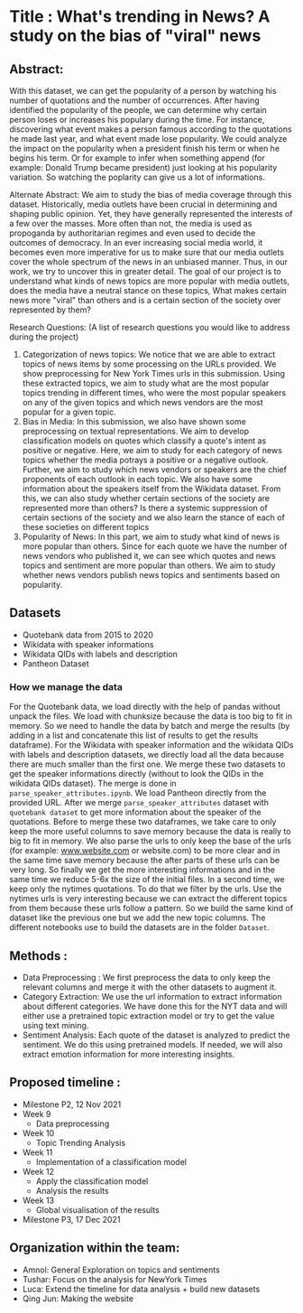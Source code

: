 # Title : What's trending in News? A study on the bias of "viral" news

## Abstract:
With this dataset, we can get the popularity of a person by watching his number of quotations and the number of occurrences. After having identified the popularity of the people, we can determine why certain person loses or increases his populary during the time. For instance, discovering what event makes a person famous according to the quotations he made last year, and what event made lose popularity. We could analyze the impact on the popularity when a president finish his term or when he begins his term. Or for example to infer when something append (for example: Donald Trump became president) just looking at his popularity variation. So watching the poplarity can give us a lot of informations.

Alternate Abstract: We aim to study the bias of media coverage through this dataset. Historically, media outlets have been crucial in determining and shaping public opinion.  Yet, they have generally represented the interests of a few over the masses. More often than not, the media is used as propoganda by authoritarian regimes and even used to decide the outcomes of democracy. In an ever increasing social media world, it becomes even more imperative for us to make sure that our media outlets cover the whole spectrum of the news in an unbiased manner. Thus, in our work, we try to uncover this in greater detail. The goal of our project is to understand what kinds of news topics are more popular with media outlets, does the media have a neutral stance on these topics, What makes certain news more "viral" than others and is a certain section of the society over represented by them? 

Research Questions: (A list of research questions you would like to address during the project)
1. Categorization of news topics: We notice that we are able to extract topics of news items by some processing on the URLs provided. We show preprocessing for New York Times urls in this submission. Using these extracted topics, we aim to study what are the most popular topics trending in different times, who were the most popular speakers on any of the given topics and which news vendors are the most popular for a given topic.
2. Bias in Media: In this submission, we also have shown some preprocessing on textual representations. We aim to develop classification models on quotes which classify a quote's intent as positive or negative. Here, we aim to study for each category of news topics whether the media potrays a positive or a negative outlook. Further, we aim to study which news vendors or speakers are the chief proponents of each outlook in each topic. We also have some information about the speakers itself from the Wikidata dataset. From this, we can also study whether certain sections of the society are represented more than others? Is there a systemic suppression of certain sections of the society and we also learn the stance of each of these societies on different topics
3. Popularity of News: In this part, we aim to study what kind of news is more popular than others. Since for each quote we have the number of news vendors who published it, we can see which quotes and news topics and sentiment are more popular than others. We aim to study whether news vendors publish news topics and sentiments based on popularity. 


## Datasets
- Quotebank data from 2015 to 2020
- Wikidata with speaker informations
- Wikidata QIDs with labels and description
- Pantheon Dataset

### How we manage the data
For the Quotebank data, we load directly with the help of pandas without unpack the files. We load with chunksize because the data is too big to fit in memory. So we need to handle the data by batch and merge the results (by adding in a list and concatenate this list of results to get the results dataframe). For the Wikidata with speaker information and the wikidata QIDs with labels and description datasets, we directly load all the data because there are much smaller than the first one. We merge these two datasets to get the speaker informations directly (without to look the QIDs in the wikidata QIDs dataset). The merge is done in `parse_speaker_attributes.ipynb`. We load Pantheon directly from the provided URL. After we merge `parse_speaker_attributes` dataset with `quotebank dataset` to get more information about the speaker of the quotations. Before to merge these two dataframes, we take care to only keep the more useful columns to save memory because the data is really to big to fit in memory. We also parse the urls to only keep the base of the urls (for example: www.website.com or website.com) to be more clear and in the same time save memory because the after parts of these urls can be very long. So finally we get the more interesting informations and in the same time we reduce 5-6x the size of the initial files. In a second time, we keep only the nytimes quotations. To do that we filter by the urls. Use the nytimes urls is very interesting because we can extract the different topics from them because these urls follow a pattern. So we build the same kind of dataset like the previous one but we add the new topic columns. The different notebooks use to build the datasets are in the folder `Dataset`.

## Methods : 
- Data Preprocessing : We first preprocess the data to only keep the relevant columns and merge it with the other datasets to augment it.
- Category Extraction: We use the url information to extract information about different categories. We have done this for the NYT data and will either use a pretrained topic extraction model or try to get the value using text mining.
- Sentiment Analysis: Each quote of the dataset is analyzed to predict the sentiment. We do this using pretrained models. If needed, we will also extract emotion information for more interesting insights.


## Proposed timeline :
- Milestone P2, 12 Nov 2021
- Week 9
  - Data preprocessing
- Week 10
  - Topic Trending Analysis
- Week 11
  - Implementation of a classification model
- Week 12
  - Apply the classification model
  - Analysis the results
- Week 13
  - Global visualisation of the results 
- Milestone P3, 17 Dec 2021

## Organization within the team: 
- Amnol: General Exploration on topics and sentiments
- Tushar: Focus on the analysis for NewYork Times
- Luca: Extend the timeline for data analysis + build new datasets
- Qing Jun: Making the website
